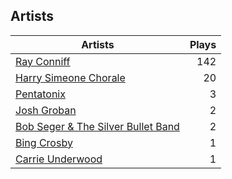 ## Artists
Artists | Plays 
----- | -----: 
[Ray Conniff](/artists/ray-conniff-104848) | 142
[Harry Simeone Chorale](/artists/harry-simeone-chorale-30122133) | 20
[Pentatonix](/artists/pentatonix-655231) | 3
[Josh Groban](/artists/josh-groban-58260) | 2
[Bob Seger & The Silver Bullet Band](/artists/bob-seger-the-silver-bullet-band-105037) | 2
[Bing Crosby](/artists/bing-crosby-1864) | 1
[Carrie Underwood](/artists/carrie-underwood-89416) | 1

